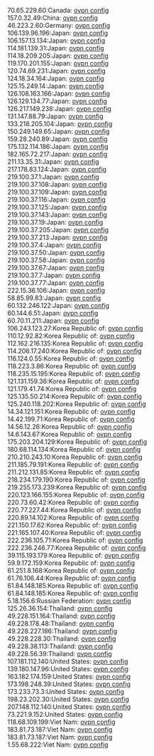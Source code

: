 70.65.229.60:Canada: [ovpn config](vpn/70_65_229_60.ovpn)  
157.0.32.49:China: [ovpn config](vpn/157_0_32_49.ovpn)  
46.223.2.60:Germany: [ovpn config](vpn/46_223_2_60.ovpn)  
106.139.96.196:Japan: [ovpn config](vpn/106_139_96_196.ovpn)  
106.157.13.134:Japan: [ovpn config](vpn/106_157_13_134.ovpn)  
114.181.139.31:Japan: [ovpn config](vpn/114_181_139_31.ovpn)  
114.18.209.205:Japan: [ovpn config](vpn/114_18_209_205.ovpn)  
119.170.201.155:Japan: [ovpn config](vpn/119_170_201_155.ovpn)  
120.74.69.231:Japan: [ovpn config](vpn/120_74_69_231.ovpn)  
124.18.34.164:Japan: [ovpn config](vpn/124_18_34_164.ovpn)  
125.15.249.14:Japan: [ovpn config](vpn/125_15_249_14.ovpn)  
126.108.163.166:Japan: [ovpn config](vpn/126_108_163_166.ovpn)  
126.129.134.77:Japan: [ovpn config](vpn/126_129_134_77.ovpn)  
126.217.149.238:Japan: [ovpn config](vpn/126_217_149_238.ovpn)  
131.147.88.79:Japan: [ovpn config](vpn/131_147_88_79.ovpn)  
133.218.205.104:Japan: [ovpn config](vpn/133_218_205_104.ovpn)  
150.249.149.65:Japan: [ovpn config](vpn/150_249_149_65.ovpn)  
159.28.240.89:Japan: [ovpn config](vpn/159_28_240_89.ovpn)  
175.132.114.186:Japan: [ovpn config](vpn/175_132_114_186.ovpn)  
182.165.72.217:Japan: [ovpn config](vpn/182_165_72_217.ovpn)  
211.13.35.31:Japan: [ovpn config](vpn/211_13_35_31.ovpn)  
217.178.83.124:Japan: [ovpn config](vpn/217_178_83_124.ovpn)  
219.100.37.1:Japan: [ovpn config](vpn/219_100_37_1.ovpn)  
219.100.37.108:Japan: [ovpn config](vpn/219_100_37_108.ovpn)  
219.100.37.109:Japan: [ovpn config](vpn/219_100_37_109.ovpn)  
219.100.37.116:Japan: [ovpn config](vpn/219_100_37_116.ovpn)  
219.100.37.125:Japan: [ovpn config](vpn/219_100_37_125.ovpn)  
219.100.37.143:Japan: [ovpn config](vpn/219_100_37_143.ovpn)  
219.100.37.19:Japan: [ovpn config](vpn/219_100_37_19.ovpn)  
219.100.37.205:Japan: [ovpn config](vpn/219_100_37_205.ovpn)  
219.100.37.213:Japan: [ovpn config](vpn/219_100_37_213.ovpn)  
219.100.37.4:Japan: [ovpn config](vpn/219_100_37_4.ovpn)  
219.100.37.50:Japan: [ovpn config](vpn/219_100_37_50.ovpn)  
219.100.37.58:Japan: [ovpn config](vpn/219_100_37_58.ovpn)  
219.100.37.67:Japan: [ovpn config](vpn/219_100_37_67.ovpn)  
219.100.37.7:Japan: [ovpn config](vpn/219_100_37_7.ovpn)  
219.100.37.77:Japan: [ovpn config](vpn/219_100_37_77.ovpn)  
222.15.36.106:Japan: [ovpn config](vpn/222_15_36_106.ovpn)  
58.85.99.83:Japan: [ovpn config](vpn/58_85_99_83.ovpn)  
60.132.246.122:Japan: [ovpn config](vpn/60_132_246_122.ovpn)  
60.144.6.51:Japan: [ovpn config](vpn/60_144_6_51.ovpn)  
60.70.11.211:Japan: [ovpn config](vpn/60_70_11_211.ovpn)  
106.243.123.27:Korea Republic of: [ovpn config](vpn/106_243_123_27.ovpn)  
110.12.92.82:Korea Republic of: [ovpn config](vpn/110_12_92_82.ovpn)  
112.162.216.135:Korea Republic of: [ovpn config](vpn/112_162_216_135.ovpn)  
114.206.17.240:Korea Republic of: [ovpn config](vpn/114_206_17_240.ovpn)  
116.124.0.55:Korea Republic of: [ovpn config](vpn/116_124_0_55.ovpn)  
118.223.3.86:Korea Republic of: [ovpn config](vpn/118_223_3_86.ovpn)  
118.235.15.195:Korea Republic of: [ovpn config](vpn/118_235_15_195.ovpn)  
121.131.159.36:Korea Republic of: [ovpn config](vpn/121_131_159_36.ovpn)  
121.179.41.74:Korea Republic of: [ovpn config](vpn/121_179_41_74.ovpn)  
125.135.50.214:Korea Republic of: [ovpn config](vpn/125_135_50_214.ovpn)  
125.240.118.202:Korea Republic of: [ovpn config](vpn/125_240_118_202.ovpn)  
14.34.121.151:Korea Republic of: [ovpn config](vpn/14_34_121_151.ovpn)  
14.42.199.71:Korea Republic of: [ovpn config](vpn/14_42_199_71.ovpn)  
14.56.12.26:Korea Republic of: [ovpn config](vpn/14_56_12_26.ovpn)  
14.6.143.67:Korea Republic of: [ovpn config](vpn/14_6_143_67.ovpn)  
175.203.204.129:Korea Republic of: [ovpn config](vpn/175_203_204_129.ovpn)  
180.68.114.134:Korea Republic of: [ovpn config](vpn/180_68_114_134.ovpn)  
210.210.243.10:Korea Republic of: [ovpn config](vpn/210_210_243_10.ovpn)  
211.185.79.191:Korea Republic of: [ovpn config](vpn/211_185_79_191.ovpn)  
211.212.131.85:Korea Republic of: [ovpn config](vpn/211_212_131_85.ovpn)  
218.234.179.190:Korea Republic of: [ovpn config](vpn/218_234_179_190.ovpn)  
219.255.173.239:Korea Republic of: [ovpn config](vpn/219_255_173_239.ovpn)  
220.123.166.155:Korea Republic of: [ovpn config](vpn/220_123_166_155.ovpn)  
220.73.60.42:Korea Republic of: [ovpn config](vpn/220_73_60_42.ovpn)  
220.77.227.44:Korea Republic of: [ovpn config](vpn/220_77_227_44.ovpn)  
220.89.14.102:Korea Republic of: [ovpn config](vpn/220_89_14_102.ovpn)  
221.150.17.62:Korea Republic of: [ovpn config](vpn/221_150_17_62.ovpn)  
221.165.107.40:Korea Republic of: [ovpn config](vpn/221_165_107_40.ovpn)  
222.236.105.71:Korea Republic of: [ovpn config](vpn/222_236_105_71.ovpn)  
222.236.246.77:Korea Republic of: [ovpn config](vpn/222_236_246_77.ovpn)  
39.115.193.179:Korea Republic of: [ovpn config](vpn/39_115_193_179.ovpn)  
59.9.172.159:Korea Republic of: [ovpn config](vpn/59_9_172_159.ovpn)  
61.251.8.168:Korea Republic of: [ovpn config](vpn/61_251_8_168.ovpn)  
61.76.106.44:Korea Republic of: [ovpn config](vpn/61_76_106_44.ovpn)  
61.84.148.185:Korea Republic of: [ovpn config](vpn/61_84_148_185.ovpn)  
61.84.148.185:Korea Republic of: [ovpn config](vpn/61_84_148_185.ovpn)  
5.18.156.6:Russian Federation: [ovpn config](vpn/5_18_156_6.ovpn)  
125.26.36.154:Thailand: [ovpn config](vpn/125_26_36_154.ovpn)  
49.228.151.164:Thailand: [ovpn config](vpn/49_228_151_164.ovpn)  
49.228.178.48:Thailand: [ovpn config](vpn/49_228_178_48.ovpn)  
49.228.227.186:Thailand: [ovpn config](vpn/49_228_227_186.ovpn)  
49.228.228.30:Thailand: [ovpn config](vpn/49_228_228_30.ovpn)  
49.228.38.113:Thailand: [ovpn config](vpn/49_228_38_113.ovpn)  
49.228.56.39:Thailand: [ovpn config](vpn/49_228_56_39.ovpn)  
107.181.112.140:United States: [ovpn config](vpn/107_181_112_140.ovpn)  
139.180.147.96:United States: [ovpn config](vpn/139_180_147_96.ovpn)  
163.182.174.159:United States: [ovpn config](vpn/163_182_174_159.ovpn)  
173.198.248.39:United States: [ovpn config](vpn/173_198_248_39.ovpn)  
173.233.73.3:United States: [ovpn config](vpn/173_233_73_3.ovpn)  
198.23.202.30:United States: [ovpn config](vpn/198_23_202_30.ovpn)  
207.148.112.140:United States: [ovpn config](vpn/207_148_112_140.ovpn)  
73.221.9.152:United States: [ovpn config](vpn/73_221_9_152.ovpn)  
118.68.109.199:Viet Nam: [ovpn config](vpn/118_68_109_199.ovpn)  
183.81.73.187:Viet Nam: [ovpn config](vpn/183_81_73_187.ovpn)  
183.81.73.187:Viet Nam: [ovpn config](vpn/183_81_73_187.ovpn)  
1.55.68.222:Viet Nam: [ovpn config](vpn/1_55_68_222.ovpn)  
